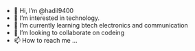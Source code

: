 - 👋 Hi, I’m @hadil9400
- 👀 I’m interested in technology. 
- 🌱 I’m currently learning btech electronics and communication 
- 💞️ I’m looking to collaborate on codeing 
- 📫 How to reach me ...

<!---
hadil9400/hadil9400 is a ✨ special ✨ repository because its `README.md` (this file) appears on your GitHub profile.
You can click the Preview link to take a look at your changes.
--->
